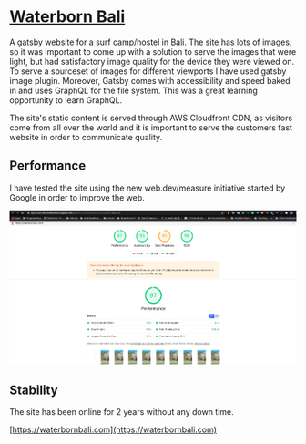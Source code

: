 # [Waterborn Bali](https://waterbornbali.com)

A gatsby website for a surf camp/hostel in Bali. The site has lots of images, so it was important to come up with a solution to serve the images that were light, but had satisfactory image quality for the device they were viewed on. To serve a sourceset of images for different viewports I have used gatsby image plugin. Moreover, Gatsby comes with accessibility and speed baked in and uses GraphQL for the file system. This was a great learning opportunity to learn GraphQL.

The site's static content is served through AWS Cloudfront CDN, as visitors come from all over the world and it is important to serve the customers fast website in order to communicate quality.


## Performance

I have tested the site using the new web.dev/measure initiative started by Google in order to improve the web. 

![Lighthouse Metrics](./lighthouse.png)


## Stability

The site has been online for 2 years without any down time.


[https://waterbornbali.com](https://waterbornbali.com)
